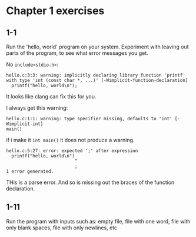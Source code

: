 # Chapter 1 exercises

## 1-1

Run the 'hello, world' program on your system. Experiment with leaving out parts of the program, to see what error messages you get.

No `include<stdio.h>`:

```
hello.c:3:3: warning: implicitly declaring library function 'printf' with type 'int (const char *, ...)' [-Wimplicit-function-declaration]
  printf("hello, world\n");
```

It looks like clang can fix this for you.

I always get this warning:

```
hello.c:1:1: warning: type specifier missing, defaults to 'int' [-Wimplicit-int]
main()
```

if i make it `int main()` it does not produce a warning.

```
hello.c:5:27: error: expected ';' after expression
  printf("hello, world\n")
                          ^
                          ;
1 error generated.
```

THis is a parse error. And so is missing out the braces of the function declaration.

## 1-11

Run the program with inputs such as: empty file, file with one word, file with only blank spaces, file with only newlines, etc

